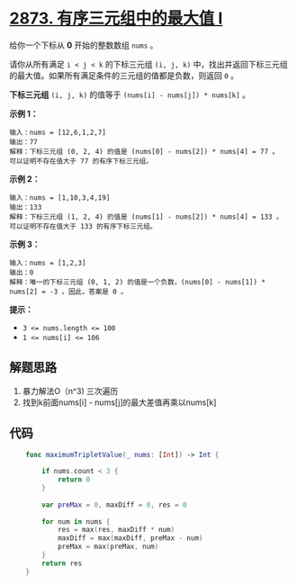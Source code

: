 # [2873. 有序三元组中的最大值 I](https://leetcode.cn/problems/maximum-value-of-an-ordered-triplet-i/)



给你一个下标从 **0** 开始的整数数组 `nums` 。

请你从所有满足 `i < j < k` 的下标三元组 `(i, j, k)` 中，找出并返回下标三元组的最大值。如果所有满足条件的三元组的值都是负数，则返回 `0` 。

**下标三元组** `(i, j, k)` 的值等于 `(nums[i] - nums[j]) * nums[k]` 。

 

**示例 1：**

```
输入：nums = [12,6,1,2,7]
输出：77
解释：下标三元组 (0, 2, 4) 的值是 (nums[0] - nums[2]) * nums[4] = 77 。
可以证明不存在值大于 77 的有序下标三元组。
```

**示例 2：**

```
输入：nums = [1,10,3,4,19]
输出：133
解释：下标三元组 (1, 2, 4) 的值是 (nums[1] - nums[2]) * nums[4] = 133 。
可以证明不存在值大于 133 的有序下标三元组。 
```

**示例 3：**

```
输入：nums = [1,2,3]
输出：0
解释：唯一的下标三元组 (0, 1, 2) 的值是一个负数，(nums[0] - nums[1]) * nums[2] = -3 。因此，答案是 0 。
```

 

**提示：**

- `3 <= nums.length <= 100`
- `1 <= nums[i] <= 106`



## 解题思路

1. 暴力解法O（n^3) 三次遍历
2. 找到k前面nums[i] - nums[j]的最大差值再乘以nums[k]

## 代码

```swift
    func maximumTripletValue(_ nums: [Int]) -> Int {
    
        if nums.count < 3 {
            return 0
        }
        
        var preMax = 0, maxDiff = 0, res = 0
        
        for num in nums {
            res = max(res, maxDiff * num)
            maxDiff = max(maxDiff, preMax - num)
            preMax = max(preMax, num)
        }
        return res
    }
```



